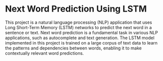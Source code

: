 # Next Word Prediction Using LSTM
This project is a natural language processing (NLP) application that uses Long Short-Term Memory (LSTM) networks to predict the next word in a sentence or text. Next word prediction is a fundamental task in various NLP applications, such as autocomplete and text generation. The LSTM model implemented in this project is trained on a large corpus of text data to learn the patterns and dependencies between words, enabling it to make contextually relevant word predictions.
